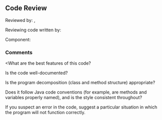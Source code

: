 ## Code Review

Reviewed by: <Jialiang Chen>, <u7349311>

Reviewing code written by: 

Component: 

### Comments

<What are the best features of this code?


Is the code well-documented?


Is the program decomposition (class and method structure) appropriate?


Does it follow Java code conventions (for example, are methods and variables properly named), and is the style consistent throughout?


If you suspect an error in the code, suggest a particular situation in which the program will not function correctly.
